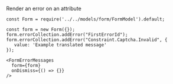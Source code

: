Render an error on an attribute

    const Form = require('../../models/form/FormModel').default;

    const form = new Form({});
    form.errorCollection.addError("FirstErrorId");
    form.errorCollection.addError("Constraint.Captcha.Invalid", {
       value: 'Example translated message'
    });

    <FormErrorMessages
      form={form}
      onDismiss={() => {}}
    />